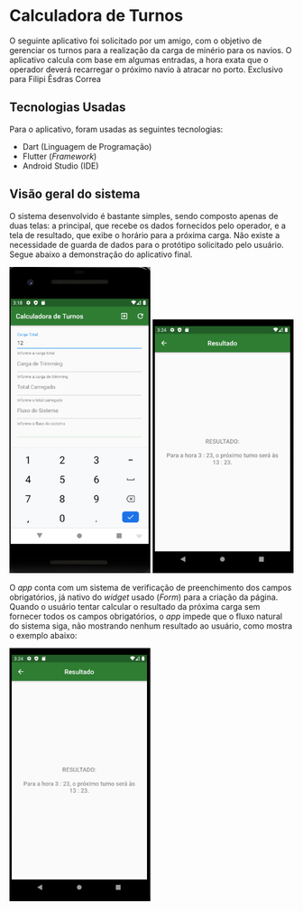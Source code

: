 # Calculadora de Turnos

O seguinte aplicativo foi solicitado por um amigo, com o objetivo de gerenciar os turnos para a realização da carga de minério para os navios. O aplicativo calcula com base em algumas entradas, a hora exata que o operador deverá recarregar o próximo navio à atracar no porto. Exclusivo para Filipi Êsdras Correa

## Tecnologias Usadas
Para o aplicativo, foram usadas as seguintes tecnologias:  
- Dart (Linguagem de Programação)
- Flutter (*Framework*)
- Android Studio (IDE)
  
  
  
## Visão geral do sistema
O sistema desenvolvido é bastante simples, sendo composto apenas de duas telas: a principal, que recebe os dados fornecidos pelo operador, e a tela de resultado, que exibe o horário para a próxima carga. Não existe a necessidade de guarda de dados para o protótipo solicitado pelo usuário. Segue abaixo a demonstração do aplicativo final. 

<p algn="left">
  <img src="readme/calc-01.png" width="250" title="Tela Principal">
  <img src="readme/calc-03.png" width="250" title="Tela de Resultado">
</p>

  
  
O *app* conta com um sistema de verificação de preenchimento dos campos obrigatórios, já nativo do *widget* usado (*Form*) para a criação da página. Quando o usuário tentar calcular o resultado da próxima carga sem fornecer todos os campos obrigatórios, o *app* impede que o fluxo natural do sistema siga, não mostrando nenhum resultado ao usuário, como mostra o exemplo abaixo:  

<p align="left">
  <img src="readme/calc-03.png" width="250" title="Validação de dados">
</p>

